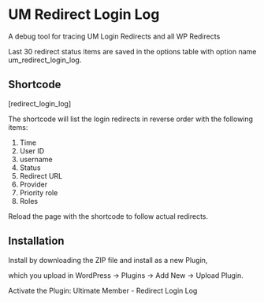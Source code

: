 # UM Redirect Login Log
A debug tool for tracing UM Login Redirects and all WP Redirects

Last 30 redirect status items are saved in the options table with option name um_redirect_login_log.

## Shortcode
[redirect_login_log]

The shortcode will list the login redirects in reverse order with the following items:

1. Time
2. User ID
3. username
4. Status
5. Redirect URL
6. Provider
7. Priority role
8. Roles

Reload the page with the shortcode to follow actual redirects.

## Installation
Install by downloading the ZIP file and install as a new Plugin, 

which you upload in WordPress -> Plugins -> Add New -> Upload Plugin.

Activate the Plugin: Ultimate Member - Redirect Login Log
